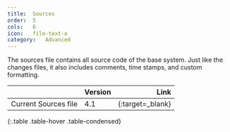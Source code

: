 ```yaml
---
title:  Sources
order:  5
cols:   6
icon:   file-text-o
category:   Advanced
---
```

The sources file contains all source code of the base system. Just like the changes files, it also includes comments, time stamps, and custom formatting.

|                | Version   | Link                                                      |
| -------------- |:--------- | ---------------------------------------------------------:|
| Current Sources file   | 4.1       | [<i class="fa fa-download"></i>][sources]{:target=_blank} |
{:.table .table-hover .table-condensed}

[sources]: http://ftp.squeak.org/4.5/SqueakV41.sources.zip
